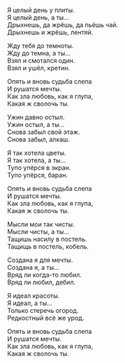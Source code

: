 Я целый день у плиты.  
Я целый день, а ты…  
Дрыхнешь, да жрёшь, да пьёшь чай.  
Дрыхнешь и жрёшь, лентяй.  

Жду тебя до темноты.  
Жду до темна, а ты…  
Взял и смотался один.  
Взял и ушёл, кретин.  

Опять и вновь судьба слепа  
И рушатся мечты.  
Как зла любовь, как я глупа,  
Какая ж сволочь ты.  

Ужин давно остыл.  
Ужин остыл, а ты…  
Снова забыл свой этаж.  
Снова забыл, алкаш.  

Я так хотела цветы.  
Я так хотела, а ты…  
Тупо упёрся в экран.  
Тупо упёрся, баран.  

Опять и вновь судьба слепа  
И рушатся мечты.  
Как зла любовь, как я глупа,  
Какая ж сволочь ты.  

Мысли мои так чисты.  
Мысли чисты, а ты…  
Тащишь насилу в постель.  
Тащищь в постель, кобель.  

Создана я для мечты.  
Создана я, а ты…  
Вряд ли когда-то любил.  
Вряд ли любил, дебил.  

Я идеал красоты.  
Я идеал, а ты…  
Только стеречь огород.  
Редкостный всё же урод.  

Опять и вновь судьба слепа  
И рушатся мечты.  
Как зла любовь, как я глупа,  
Какая ж сволочь ты.  
